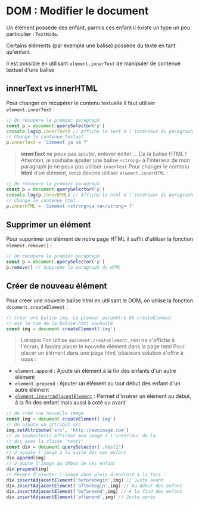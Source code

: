 # DOM : Modifier le document

Un élément posséde des enfant, parmis ces enfant il éxiste un type un peu particulier : `TextNode`.

Certains éléments (par éxemple une balise) possède du texte en tant qu'enfant.

Il est possible en utilisant `element.innerText` de manipuler de contenue textuel d'une balise

## innerText vs innerHTML

Pour changer on récupérer le contenu textuelle il faut utiliser `element.innerText` :

```js
// On récupére le premier paragraph
const p = document.querySelector('p')
console.log(p.innerText) // Affiche le text à l'intérieur du paragraph
// Change le contenue textuel
p.innerText = 'Comment ça va ?'
```

> **innerText** ne peux pas ajouter, enlever éditer ... Da la balise HTML ! Attention, je souhaite ajouter une balise `<strong>` à l'intérieur de mon paragraph je ne peux pas utiliser `innerText`
Pour changer le contenu **html** d'un élément, nous devons utiliser `element.innerHTML` :

```js
// On récupére le premier paragraph
const p = document.querySelector('p')
console.log(p.innerHTML) // Affiche le html à l'intérieur du paragraph
// Change le contenue html
p.innerHTML = 'Comment <strong>ça va</strong> ?'
```

## Supprimer un élément

Pour supprimer un élément de notre page HTML il suffit d'utiliser la fonction `element.remove()` :

```js
// On récupére le premier paragraph
const p = document.querySelector('p')
p.remove() // Suppreme la paragraph du HTML
```

## Créer de nouveau élément

Pour créer une nouvelle balise html en utilisant le DOM, on utilise la fonction `document.createElement` :

```js
// Créer une balise img. Le premier paramètre de createElement
// est le nom de la balise html souhaité
const img = document.createElement('img')
```

> Lorsque l'on utilise `document.createElement`, rien ne s'affiche à l'écran, il faudra placer le nouvelle élément dans la page html
Pour placer un élément dans une page html, plusieurs solution s'offre à nous :

- `element.append` : Ajoute un élément à la fin des enfants d'un autre élément
- `element.prepend` : Ajouter un élément au tout début des enfant d'un autre élément
- [`element.insertAdjacentElement`](https://developer.mozilla.org/fr/docs/Web/API/Element/insertAdjacentElement) : Permet d'insérer un élément au début, à la fin des enfant mais aussi à coté ou avant

```js
// On créé une nouvelle image
const img = document.createElement('img')
// On ajoute un attribut src
img.setAttribute('src', 'http://monimage.com')
// Je souhaiteris afficher mon image à l'intérieur de la
// div avec la classe "test1"
const div = document.querySelector('.test1')
// J'ajoute l'image à la suite des ses enfant
div.append(img)
// J'aoute l'image au début de ses enfant
div.prepend(img)
// Permet d'ajouter l'image dans plein d'endroit à la fois :
div.insertAdjacentElement('beforebegin',img) // Juste avant
div.insertAdjacentElement('afterbegin',img) // Au début des enfant
div.insertAdjacentElement('beforeend',img) // À la find des enfant
div.insertAdjacentElement('afterend',img) // Juste après
```